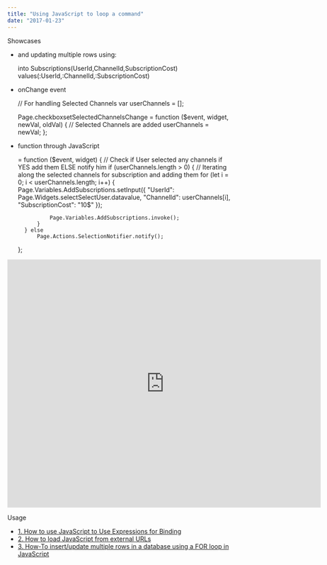 ```yaml
---
title: "Using JavaScript to loop a command"
date: "2017-01-23"
---
```


Showcases

- and updating multiple rows using:
    
     into Subscriptions(UserId,ChannelId,SubscriptionCost) values(:UserId,:ChannelId,:SubscriptionCost)
    
- onChange event
    
    // For handling Selected Channels
    var userChannels = \[\];
    
    Page.checkboxsetSelectedChannelsChange = function ($event, widget, newVal, oldVal) {
        // Selected Channels are added
        userChannels = newVal;
    };
    
- function through JavaScript
    
     = function ($event, widget) {
        // Check if User selected any channels if YES add them ELSE notify him
        if (userChannels.length > 0) {
            // Iterating along the selected channels for subscription and adding them
            for (let i = 0; i < userChannels.length; i++) {
                Page.Variables.AddSubscriptions.setInput({
                    "UserId": Page.Widgets.selectSelectUser.datavalue,
                    "ChannelId": userChannels\[i\],
                    "SubscriptionCost": "10$"
                });
    
                Page.Variables.AddSubscriptions.invoke();
            }
        } else
            Page.Actions.SelectionNotifier.notify();
    };
    

<iframe width="708" height="560" src="https://docs.google.com/presentation/d/e/2PACX-1vQxHInykV_LRP0ApP4mVm32-2v7bexGZKIPQTzrb8ZakIdXo3D3yHoFt4fByapn0Ee6XpmWRz0AVNW0/embed?start=false&amp;loop=false&amp;delayms=3000" frameborder="0" allowfullscreen="allowfullscreen" mozallowfullscreen="mozallowfullscreen" webkitallowfullscreen="webkitallowfullscreen"></iframe>

Usage

- [1\. How to use JavaScript to Use Expressions for Binding](/learn/how-tos/using-javascript-binding/)
- [2\. How to load JavaScript from external URLs](/learn/how-tos/using-javascript-external-url/)
- [3\. How-To insert/update multiple rows in a database using a FOR loop in JavaScript](/learn/how-tos/using-javascript-loop-command/)
